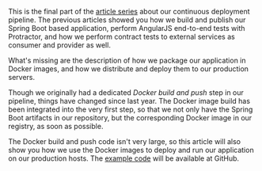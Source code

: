 This is the final part of the [article series](http://blog-it.hypoport.de/2014/07/25/a-continuous-deployment-pipeline-with-gradle-and-docker/) about our continuous deployment pipeline. The previous articles showed you how we build and publish our Spring Boot based application, perform AngularJS end-to-end tests with Protractor, and how we perform contract tests to external services as consumer and provider as well.

What's missing are the description of how we package our application in Docker images, and how we distribute and deploy them to our production servers.

Though we originally had a dedicated *Docker build and push* step in our pipeline, things have changed since last year. The Docker image build has been integrated into the very first step, so that we not only have the Spring Boot artifacts in our repository, but the corresponding Docker image in our registry, as soon as possible.

The Docker build and push code isn't very large, so this article will also show you how we use the Docker images to deploy and run our application on our production hosts. The [example code](https://github.com/gesellix/pipeline-with-gradle-and-docker/tree/part5) will be available at GitHub.

# 

